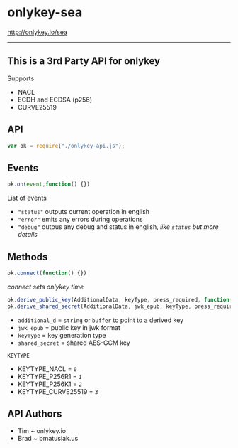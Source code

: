 # onlykey-sea
http://onlykey.io/sea

------

This is a 3rd Party API for onlykey
---

Supports
* NACL
* ECDH and ECDSA (p256)
* CURVE25519


API
----

```js
var ok = require("./onlykey-api.js");
```


Events
-----

```js
ok.on(event,function() {})
```

List of events

* `"status"`  outputs current operation in english
* `"error"`   emits any errors during operations
* `"debug"`   outpus any debug and status in english, _like `status` but more details_


Methods
-----

```js
ok.connect(function() {})
```
_connect sets onlykey time_


```js
ok.derive_public_key(AdditionalData, keyType, press_required, function(error, jwk_epub) {})
ok.derive_shared_secret(AdditionalData, jwk_epub, keyType, press_required, function(error, shared_secret) {})
```

*   `additional_d` = `string` or `buffer` to point to a derived key
*   `jwk_epub` = public key in jwk format
*   `keyType` = key generation type
*   `shared_secret`  = shared AES-GCM key

`KEYTYPE`
*   KEYTYPE_NACL = `0`
*   KEYTYPE_P256R1 = `1`
*   KEYTYPE_P256K1 = `2`
*   KEYTYPE_CURVE25519 = `3`



API Authors
-----------
* Tim ~  onlykey.io
* Brad ~  bmatusiak.us

